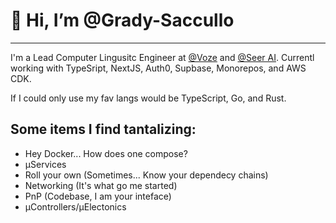 # 👋 Hi, I’m @Grady-Saccullo

---

I'm a Lead Computer Lingusitc Engineer at [@Voze](https://github.com/Voze-HQ) and [@Seer AI](https://github.com/Seer-AI).
Currentl working with TypeSript, NextJS, Auth0, Supbase, Monorepos, and AWS CDK.

If I could only use my fav langs would be TypeScript, Go, and Rust.

## Some items I find tantalizing:
- Hey Docker... How does one compose?
- µServices
- Roll your own (Sometimes... Know your dependecy chains)
- Networking (It's what go me started)
- PnP (Codebase, I am your inteface)
- µControllers/µElectonics
